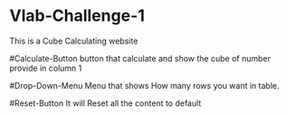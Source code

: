 # Vlab-Challenge-1
This is a Cube Calculating website

#Calculate-Button
button that calculate and show the cube of number provide in column 1

#Drop-Down-Menu
Menu that shows How many rows you want in table.

#Reset-Button
It will Reset all the content to default

